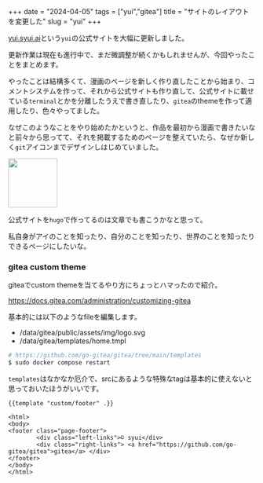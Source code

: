 +++
date = "2024-04-05"
tags = ["yui","gitea"]
title = "サイトのレイアウトを変更した"
slug = "yui"
+++

[yui.syui.ai](https://yui.syui.ai)という`yui`の公式サイトを大幅に更新しました。

更新作業は現在も進行中で、まだ微調整が続くかもしれませんが、今回やったことをまとめます。

やったことは結構多くて、漫画のページを新しく作り直したことから始まり、コメントシステムを作って、それから公式サイトも作り直して、公式サイトに載せている`terminal`とかを分離したうえで書き直したり、`gitea`のthemeを作って適用したり、色々やってました。

なぜこのようなことをやり始めたかというと、作品を最初から漫画で書きたいなと前々から思ってて、それを掲載するためのページを整えていたら、なぜか新しく`git`アイコンまでデザインしはじめていました。

<img src="https://git.syui.ai/assets/img/logo.svg" width="100px">

公式サイトを`hugo`で作ってるのは文章でも書こうかなと思って。

私自身がアイのことを知ったり、自分のことを知ったり、世界のことを知ったりできるページにしたいな。

### gitea custom theme

giteaでcustom themeを当てるやり方にちょっとハマったので紹介。

https://docs.gitea.com/administration/customizing-gitea

基本的には以下のようなfileを編集します。

- /data/gitea/public/assets/img/logo.svg
- /data/gitea/templates/home.tmpl

```sh
# https://github.com/go-gitea/gitea/tree/main/templates
$ sudo docker compose restart
```

`templates`はなかなか厄介で、srcにあるような特殊なtagは基本的に使えないと思っておいたほうがいいです。

```html:/data/gitea/templates/home.tmpl
{{template "custom/footer" .}}
```

```html:/data/gitea/templates/custom/footer.tmpl
<html>
<body>
<footer class="page-footer">
        <div class="left-links">© syui</div>
        <div class="right-links"> <a href="https://github.com/go-gitea/gitea">gitea</a> </div>
</footer>
</body>
</html>
```

